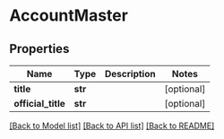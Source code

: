 # AccountMaster

## Properties
Name | Type | Description | Notes
------------ | ------------- | ------------- | -------------
**title** | **str** |  | [optional] 
**official_title** | **str** |  | [optional] 

[[Back to Model list]](../README.md#documentation-for-models) [[Back to API list]](../README.md#documentation-for-api-endpoints) [[Back to README]](../README.md)


